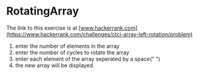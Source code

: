 # RotatingArray
The link to this exercise is at [www.hackerrank.com](https://www.hackerrank.com/challenges/ctci-array-left-rotation/problem)

1. enter the number of elements in the array
2. enter the number of cycles to rotate the array
3. enter each element of the array seperated by a space(" ")
4. the new array will be displayed.
